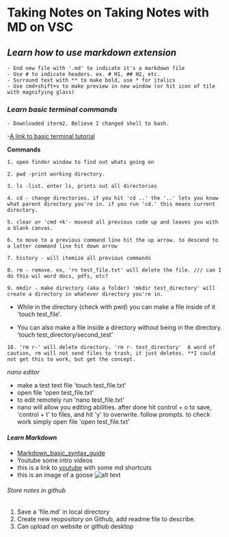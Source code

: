 # **Taking Notes on Taking Notes with MD on VSC**

## *Learn how to use markdown extension*
    - End new file with '.md' to indicate it's a markdown file
    - Use # to indicate headers. ex. # H1, ## H2, etc.
    - Surround text with ** to make bold, use * for italics
    - Use cmd+shift+v to make preview in new window (or hit icon of tile with magnifying glass)


### *Learn basic terminal commands*
    - Downloaded iterm2. Believe I changed shell to bash.
  
-[A link to basic terminal tutorial](https://www.youtube.com/watch?v=aKRYQsKR46I)

 **Commands** 

    1. open finder window to find out whats going on
    
    2. pwd -print working directory.
   
    3. ls -list. enter ls, prints out all directories
   
    4. cd - change directories. if you hit 'cd ..' the '..' lets you know what parent directory you're in. if you run 'cd.' this means current directory.
    
    5. clear or 'cmd +k'- movesd all previous code up and leaves you with a blank canvas.
    
    6. to move to a previous command line hit the up arrow. to descend to a latter command line hit down arrow
    
    7. history - will itemize all previous commands
   
    8. rm - remove. ex, 'rn test_file.txt' will delete the file. /// can I do this wil word docs, pdfs, etc?
   
    9. mkdir - make directory (aka a folder) 'mkdir test_directory' will create a directory in whatever directory you're in. 
   
   - While in the directory (check with pwd) you can make a file inside of it 'touch test_file'.  
   
   - You can also make a file inside a directory without being in the directory. 'touch test_directory/second_test' 
   
    10. 'rm r-' will delete directory. 'rm r- test_directory'  A word of caution, rm will not send files to trash, it just deletes. **I could not get this to work, but get the concept.
   
 
*nano editor*
* make a test text file 'touch test_file.txt'
* open file 'open test_file.txt'
* to edit remotely run 'nano test_file.txt'
* nano will allow you editing abilities. after done hit control + o to save, 'control + t' to files, and hit 'y' to overwrite. follow prompts. to check work simply open file 'open test_file.txt' 

#### *Learn Markdown*
 - [Markdown_basic_syntax_guide](https://www.markdownguide.org/basic-syntax/#code)
 - Youtube some intro videos
 - this is a link to [youtube](https://www.youtube.com/shorts/4z0l5Kl2Q6E) with some md shortcuts
 - this is an image of a goose 
![alt text](1800.jpg)

###### *Store notes in github*
1. Save a 'file.md' in local directory
2. Create new reopository on Github, add readme file to describe.
3. Can upload on website or github desktop


